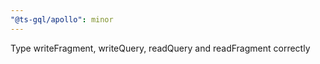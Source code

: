 ```yaml
---
"@ts-gql/apollo": minor
---
```


Type writeFragment, writeQuery, readQuery and readFragment correctly
